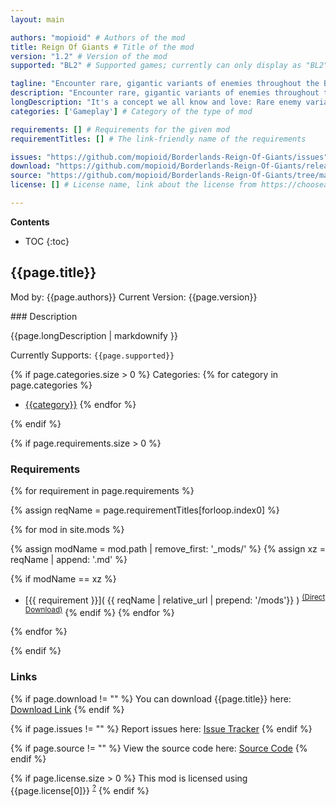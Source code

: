 ```yaml
---
layout: main

authors: "mopioid" # Authors of the mod
title: Reign Of Giants # Title of the mod
version: "1.2" # Version of the mod
supported: "BL2" # Supported games; currently can only display as "BL2", "BL2 + TPS", or "TPS"

tagline: "Encounter rare, gigantic variants of enemies throughout the Borderlands." # A short description of the mod itself.
description: "Encounter rare, gigantic variants of enemies throughout the Borderlands." # This is set in order to keep the SEO proper
longDescription: "It's a concept we all know and love: Rare enemy variants, like Loot Midgets and Tubbies. Reign Of Giants extends this to every enemy in the game.\n\nYes, every enemy in the game! In Reign Of Giants, Psychos, Loaders, Saturn, Loot Midgets, Varkids, Savage Lee, Dexiduous the Invincible... All have a rare chance of spawning as a gigantic version of their normal self.\n\nUpon encountering a Giant, you will be faced with an enemy notably stronger than the common variant, but will be appropriately rewarded. In addition to more XP, Giants drop a guaranteed item from a specialized loot pool." # Description of what the mod can do
categories: ['Gameplay'] # Category of the type of mod

requirements: [] # Requirements for the given mod
requirementTitles: [] # The link-friendly name of the requirements

issues: "https://github.com/mopioid/Borderlands-Reign-Of-Giants/issues"
download: "https://github.com/mopioid/Borderlands-Reign-Of-Giants/releases/tag/1.2"
source: "https://github.com/mopioid/Borderlands-Reign-Of-Giants/tree/main" # Link to source code
license: [] # License name, link about the license from https://choosealicense.com/

---
```

**Contents**
* TOC
{:toc}

## {{page.title}}

Mod by: {{page.authors}}
Current Version: {{page.version}}

<p></p>
### Description

{{page.longDescription | markdownify }}

Currently Supports: `{{page.supported}}`

{% if page.categories.size > 0 %}
Categories:
{% for category in page.categories %}
  * [{{category}}](/types/{{category}})
{% endfor %}
<p></p>
{% endif %}

{% if page.requirements.size > 0 %}
### Requirements

{% for requirement in page.requirements %}

{% assign reqName = page.requirementTitles[forloop.index0] %}

{% for mod in site.mods %}

{% assign modName = mod.path | remove_first: '_mods/' %}
{% assign xz = reqName | append: '.md' %}

{% if modName == xz %}
* [{{ requirement }}]( {{ reqName | relative_url | prepend: '/mods'}} ) <sup>[(Direct Download)]({{mod.download}})</sup>
{% endif %}
{% endfor %}

{% endfor %}
<p></p>
{% endif %}

### Links

{% if page.download != "" %}
You can download {{page.title}} here: [Download Link]({{page.download}})
{% endif %}

{% if page.issues != "" %}
Report issues here: [Issue Tracker]({{page.issues}})
{% endif %}

{% if page.source != "" %}
View the source code here: [Source Code]({{page.source}})
{% endif %}

{% if page.license.size > 0 %}
This mod is licensed using {{page.license[0]}} <sup>[?]({{page.license[1]}})</sup>
{% endif %}
